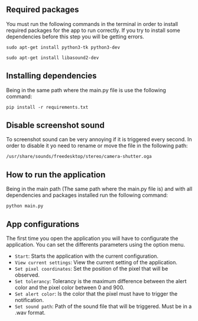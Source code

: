 ## Required packages
You must run the following commands in the terminal in order to install required packages for the app to run correctly. If you try to install some dependencies before this step you will be getting errors.

    sudo apt-get install python3-tk python3-dev

    sudo apt-get install libasound2-dev

## Installing dependencies

Being in the same path where the main.py file is use the following command:

    pip install -r requirements.txt

## Disable screenshot sound

To screenshot sound can be very annoying if it is triggered every second. In order to disable it yo need to rename or move the file in the following path:

    /usr/share/sounds/freedesktop/stereo/camera-shutter.oga

## How to run the application

Being in the main path (The same path where the main.py file is) and with all dependencies and packages installed run the following command:

    python main.py

## App configurations

The first time you open the application you will have to configurate the application. You can set the differents parameters using the option menu.

- `Start`: Starts the application with the current configuration.
- `View current settings`: View the current setting of the application.
- `Set pixel coordinates`: Set the position of the pixel that will be observed.
- `Set tolerancy`: Tolerancy is the maximum difference between the alert color and the pixel color between 0 and 900.
- `Set alert color`:  Is the color that the pixel must have to trigger the notification.
- `Set sound path`: Path of the sound file that will be triggered. Must be in a .wav format.
